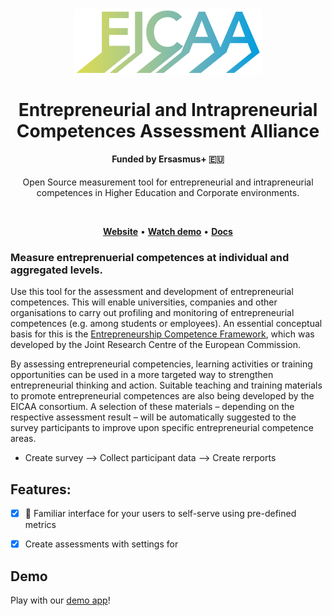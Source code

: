 <h1 align="center">
        <a target="_blank" href="https://eicaa.eu"><img align="center" style="max-width:300px;" src="/assets/logo.png"> </a>
</h1>
<h1 align="center">
        Entrepreneurial and Intrapreneurial Competences Assessment Alliance
</h1>
<h4 align="center"> Funded by Ersasmus+ 🇪🇺</h4>

<p align="center">Open Source measurement tool for entrepreneurial and intrapreneurial competences in Higher Education and Corporate environments.</p>

<!-- <div align="center">
        <a target="_blank" href="https://eicaa.eu"><img align="center" style="max-width:300px;" src="/assets/demo.gif"> </a>
</div> -->
<br>
<p align="center">
    <a href="http://www.eicaa.eu"><b>Website</b></a> •
    <a href="http://www.eicaa.eu"><b>Watch demo</b></a> •
    <a href="http://www.eicaa.eu"><b>Docs</b></a>
</p>



### Measure entreprenuerial competences at individual and aggregated levels.

Use this tool for the assessment and development of entrepreneurial competences. This will enable universities, companies and other organisations to carry out profiling and monitoring of entrepreneurial competences (e.g. among students or employees). An essential conceptual basis for this is the [Entrepreneurship Competence Framework](https://ec.europa.eu/social/main.jsp?catId=1317&langId=en), which was developed by the Joint Research Centre of the European Commission.

By assessing entrepreneurial competencies, learning activities or training opportunities can be used in a more targeted way to strengthen entrepreneurial thinking and action. Suitable teaching and training materials to promote entrepreneurial competences are also being developed by the EICAA consortium. A selection of these materials – depending on the respective assessment result – will be automatically suggested to the survey participants to improve upon specific entrepreneurial competence areas.

- Create survey --> Collect participant data --> Create rerports


## Features:

* [x] 🙏 Familiar interface for your users to self-serve using pre-defined metrics
* [x] Create assessments with settings for  


## Demo

Play with our [demo app](https://eicaa.eu)!
